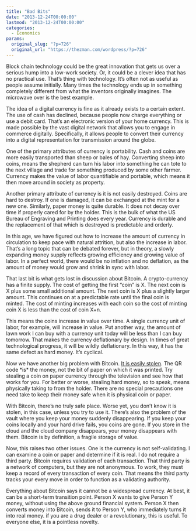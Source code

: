 ```yaml
---
title: "Bad Bits"
date: "2013-12-24T00:00:00"
lastmod: "2013-12-24T00:00:00"
categories:
  - Economics
params:
  original_slug: "?p=726"
  original_url: "https://thezman.com/wordpress/?p=726"
---
```


Block chain technology could be the great innovation that gets us over a
serious hump into a low-work society. Or, it could be a clever idea that
has no practical use. That’s thing with technology. It’s often not as
useful as people assume initially. Many times the technology ends up in
something completely different from what the inventors originally
imagines. The microwave over is the best example.

The idea of a digital currency is fine as it already exists to a certain
extent. The use of cash has declined, because people now charge
everything or use a debit card. That’s an electronic version of your
home currency. This is made possible by the vast digital network that
allows you to engage in commerce digitally. Specifically, it allows
people to convert their currency into a digital representation for
transmission around the globe.

One of the primary attributes of currency is portability. Cash and coins
are more easily transported than sheep or bales of hay. Converting sheep
into coins, means the shepherd can turn his labor into something he can
tote to the next village and trade for something produced by some other
farmer. Currency makes the value of labor quantifiable and portable,
which means it then move around in society as property.

Another primary attribute of currency is it is not easily destroyed.
Coins are hard to destroy. If one is damaged, it can be exchanged at the
mint for a new one. Similarly, paper money is quite durable. It does not
decay over time if properly cared for by the holder. This is the bulk of
what the US Bureau of Engraving and Printing does every year. Currency
is durable and the replacement of that which is destroyed is predictable
and orderly.

In this age, we have figured out how to increase the amount of currency
in circulation to keep pace with natural attrition, but also the
increase in labor. That’s a long topic that can be debated forever, but
in theory, a slowly expanding money supply reflects growing efficiency
and growing value of labor. In a perfect world, there would be no
inflation and no deflation, as the amount of money would grow and shrink
in sync with labor.

That last bit is what gets lost in discussion about Bitcoin. A
crypto-currency has a finite supply. The cost of getting the first
“coin” is X. The next coin is X plus some small additional amount. The
next coin is X plus a slightly larger amount. This continues on at a
predictable rate until the final coin is minted. The cost of minting
increases with each coin so the cost of minting coin X is less than the
cost of coin X+n.

This means the coins increase in value over time. A single currency unit
of labor, for example, will increase in value. Put another way, the
amount of lawn work I can buy with a currency unit today will be less
than I can buy tomorrow. That makes the currency deflationary by design.
In times of great technological progress, it will be wildly
deflationary. In this way, it has the same defect as hard money. It’s
cyclical.

Now we have another big problem with Bitcoin. [It is easily
stolen](http://www.rawstory.com/rs/2013/12/23/bloomberg-anchor-gets-bitcoin-on-live-tv-and-is-promptly-robbed-by-a-viewer/).
The QR code \*is\* the money, not the bit of paper on which it was
printed. Try stealing a coin on paper currency through the television
and see how that works for you. For better or worse, stealing hard
money, so to speak, means physically taking to from the holder. There
are no special precautions one need take to keep their money safe when
it is physical coin or paper.

With Bitcoin, there’s no truly safe place. Worse yet, you don’t know it
is stolen, in this case, unless you try to use it. There’s also the
problem of the vault where you keep your money suddenly disappearing. If
you keep your coins locally and your hard drive fails, you coins are
gone. If you store in the cloud and the cloud company disappears, your
money disappears with them. Bitcoin is by definition, a fragile storage
of value.

Now, this raises two other issues. One is the currency is not
self-validating. I can examine a coin or paper and determine if it is
real. I do not require a third party. Bitcoin requires validation of
each transaction. That third party is a network of computers, but they
are not anonymous. To work, they must keep a record of every transaction
of every coin. That means the third party tracks your every move in
order to function as a validating authority.

Everything about Bitcoin says it cannot be a widespread currency. At
best, it can be a short-term transition point. Person X wants to give
Person Y money, without using the above ground financial system. Person
X then converts money into Bitcoin, sends it to Person Y, who
immediately turns it into real money. if you are a drug dealer or a
revolutionary, this is useful. To everyone else, it is a pointless
novelty.
